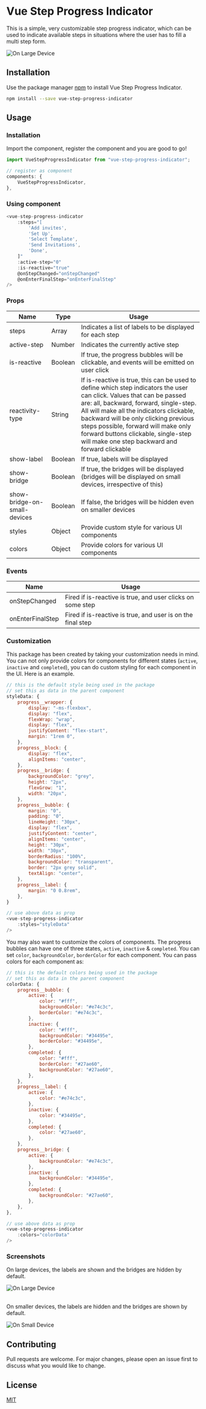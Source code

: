 # Vue Step Progress Indicator

This is a simple, very customizable step progress indicator, which can be used to indicate available steps in situations where the user has to fill
a multi step form.
<br/>

![On Large Device](https://i.imgur.com/ZR9q1OK.png)

## Installation

Use the package manager [npm](https://www.npmjs.com/) to install Vue Step Progress Indicator.

```bash
npm install --save vue-step-progress-indicator
```

## Usage

### Installation

Import the component, register the component and you are good to go!

```js
import VueStepProgressIndicator from "vue-step-progress-indicator";

// register as component
components: {
    VueStepProgressIndicator,
},
```

### Using component

```js
<vue-step-progress-indicator
    :steps="[
        'Add invites',
        'Set Up',
        'Select Template',
        'Send Invitations',
        'Done',
    ]"
    :active-step="0"
    :is-reactive="true"
    @onStepChanged="onStepChanged"
    @onEnterFinalStep="onEnterFinalStep"
/>


```

### Props

| Name                         | Type    | Usage                                                                                                                                                                                                                                                                                                                                                                                |
| ---------------------------- | ------- | ------------------------------------------------------------------------------------------------------------------------------------------------------------------------------------------------------------------------------------------------------------------------------------------------------------------------------------------------------------------------------------ |
| steps                        | Array   | Indicates a list of labels to be displayed for each step                                                                                                                                                                                                                                                                                                                             |
| active-step                  | Number  | Indicates the currently active step                                                                                                                                                                                                                                                                                                                                                  |
| is-reactive                  | Boolean | If true, the progress bubbles will be clickable, and events will be emitted on user click                                                                                                                                                                                                                                                                                            |
| reactivity-type              | String  | If is-reactive is true, this can be used to define which step indicators the user can click. Values that can be passed are: all, backward, forward, single-step. All will make all the indicators clickable, backward will be only clicking previous steps possible, forward will make only forward buttons clickable, single-step will make one step backward and forward clickable |
| show-label                   | Boolean | If true, labels will be displayed                                                                                                                                                                                                                                                                                                                                                    |
| show-bridge                  | Boolean | If true, the bridges will be displayed (bridges will be displayed on small devices, irrespective of this)                                                                                                                                                                                                                                                                            |
| show-bridge-on-small-devices | Boolean | If false, the bridges will be hidden even on smaller devices                                                                                                                                                                                                                                                                                                                         |
| styles                       | Object  | Provide custom style for various UI components                                                                                                                                                                                                                                                                                                                                       |
| colors                       | Object  | Provide colors for various UI components                                                                                                                                                                                                                                                                                                                                             |

### Events

| Name             | Usage                                                       |
| ---------------- | ----------------------------------------------------------- |
| onStepChanged    | Fired if is-reactive is true, and user clicks on some step  |
| onEnterFinalStep | Fired if is-reactive is true, and user is on the final step |

### Customization

This package has been created by taking your customization needs in mind. You can not only provide colors for components for different states (`active`, `inactive` and `completed`), you can do custom styling for each component in the UI. Here is an example.

```js
// this is the default style being used in the package
// set this as data in the parent component
styleData: {
    progress__wrapper: {
        display: "-ms-flexbox",
        display: "flex",
        flexWrap: "wrap",
        display: "flex",
        justifyContent: "flex-start",
        margin: "1rem 0",
    },
    progress__block: {
        display: "flex",
        alignItems: "center",
    },
    progress__bridge: {
        backgroundColor: "grey",
        height: "2px",
        flexGrow: "1",
        width: "20px",
    },
    progress__bubble: {
        margin: "0",
        padding: "0",
        lineHeight: "30px",
        display: "flex",
        justifyContent: "center",
        alignItems: "center",
        height: "30px",
        width: "30px",
        borderRadius: "100%",
        backgroundColor: "transparent",
        border: "2px grey solid",
        textAlign: "center",
    },
    progress__label: {
        margin: "0 0.8rem",
    },
}

// use above data as prop
<vue-step-progress-indicator
    :styles="styleData"
/>
```

You may also want to customize the colors of components. The progress bubbles can have one of three states, `active`, `inactive` & `completed`. You can set `color`, `backgroundColor`, `borderColor` for each component. You can pass colors for each component as:

```js
// this is the default colors being used in the package
// set this as data in the parent component
colorData: {
    progress__bubble: {
        active: {
            color: "#fff",
            backgroundColor: "#e74c3c",
            borderColor: "#e74c3c",
        },
        inactive: {
            color: "#fff",
            backgroundColor: "#34495e",
            borderColor: "#34495e",
        },
        completed: {
            color: "#fff",
            borderColor: "#27ae60",
            backgroundColor: "#27ae60",
        },
    },
    progress__label: {
        active: {
            color: "#e74c3c",
        },
        inactive: {
            color: "#34495e",
        },
        completed: {
            color: "#27ae60",
        },
    },
    progress__bridge: {
        active: {
            backgroundColor: "#e74c3c",
        },
        inactive: {
            backgroundColor: "#34495e",
        },
        completed: {
            backgroundColor: "#27ae60",
        },
    },
},

// use above data as prop
<vue-step-progress-indicator
    :colors="colorData"
/>

```

### Screenshots

On large devices, the labels are shown and the bridges are hidden by default.<br/>

![On Large Device](https://i.imgur.com/ZR9q1OK.png)

<br/>On smaller devices, the labels are hidden and the bridges are shown by default.

![On Small Device](https://i.imgur.com/tpfsClZ.png)

## Contributing

Pull requests are welcome. For major changes, please open an issue first to discuss what you would like to change.

## License

[MIT](https://choosealicense.com/licenses/mit/)
